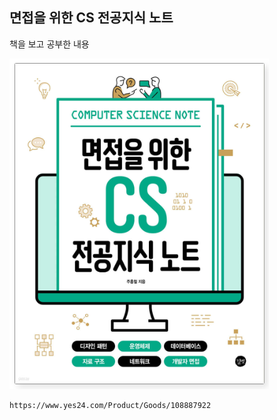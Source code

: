 ## 면접을 위한 CS 전공지식 노트
책을 보고 공부한 내용

![alt text](image.png)

```
https://www.yes24.com/Product/Goods/108887922
```